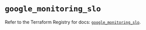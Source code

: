# `google_monitoring_slo`

Refer to the Terraform Registry for docs: [`google_monitoring_slo`](https://registry.terraform.io/providers/hashicorp/google-beta/6.49.0/docs/resources/google_monitoring_slo).
